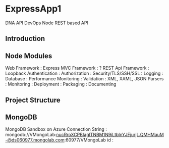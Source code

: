 ﻿# ExpressApp1

DNA API
DevOps Node REST based API


Introduction
------------



Node Modules
------------
Web Framework			: Express
MVC Framework			: ?
REST Api Framework		: Loopback
Authentication			:
Authorization			:
Security/TLS/SSH/SSL	:
Logging					:
Database				:
Performance Monitoring	:
Validation				:
XML, XAML, JSON Parsers	:
Monitoring				:
Deployment				:
Packaging				:
Documenting





Project Structure
-----------------



MongoDB
--------
MongoDB Sandbox on Azure
Connection String		: mongodb://VMongoLab:nucRroXCPBIaglTNBM1N9iLtblnYJEjurjL.QMHMauM-@ds060977.mongolab.com:60977/VMongoLab
id						: 